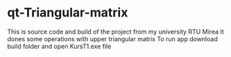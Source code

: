 # qt-Triangular-matrix
This is source code and build of the project from my university RTU Mirea 
It dones some operations with upper triangular matrix
To run app download build folder and open KursT1.exe file
